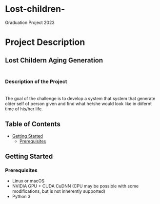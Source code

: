 # Lost-children-
Graduation Project 2023

# **Project Description**

## **Lost Childern Aging Generation** <br><br>

### <b> Description of the Project </b><br><br>

The goal of the challenge is to develop a system that system that generate older self of person given and find what he/she would look like in diifernt time of his/her life.

## Table of Contents
  * [Getting Started](#getting-started)
    + [Prerequisites](#prerequisites)


## Getting Started
### Prerequisites
- Linux or macOS
- NVIDIA GPU + CUDA CuDNN (CPU may be possible with some modifications, but is not inherently supported)
- Python 3
